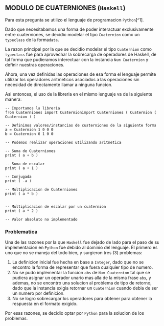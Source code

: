 ## MODULO DE CUATERNIONES (`Haskell`)

Para esta pregunta se utilizo el lenguaje de programacion `Python`[^1].

Dado que necesitabamos una forma de poder interactuar exclusivamente entre cuaterniones, se decidio modelar el tipo `Cuaternion` como un `typeclass` de la forma`data`.

La razon principal por la que se decidio modelar el tipo `Cuaternion` como `typeclass` fue para aprovechar la sobrecarga de operadores de Haskell, de tal forma que pudieramos interectuar con la instancia `Num Cuaternion` y definir nuestras operaciones.

Ahora, una vez definidas las operaciones de esa forma el lenguaje permite utilizar los operadores aritmeticos asociados a las operaciones sin necesidad de directamente llamar a ninguna funcion.

Asi entonces, el uso de la libreria en el mismo lenguaje va de la siguiente manera:
```
-- Importamos la libreria
from Cuaterniones import Cuaternionimport Cuaterniones ( Cuaternion ( Cuaternion ) )

-- Definimos valores/instancias de cuaterniones de la siguiente forma
a = Cuaternion 1 0 0 0
b = Cuaternion 0 1 0 0

-- Podemos realizar operaciones utilizando aritmetica

-- Suma de Cuaterniones
print ( a + b )

-- Suma de escalar
print ( a + 1 )

-- Conjugada
print ( -a )

-- Multiplicacion de Cuaterniones
print ( a * b )


-- Multiplicacion de escalar por un cuaternion
print ( a * 2 )

-- Valor absoluto no implementado
```

### Problematica

Una de las razones por la que `Haskell` fue dejado de lado para el paso de su implementacion en `Python` fue debido al dominio del lenguaje. El primero es uno que no se maneja del todo bien, y surgieron tres (3) problemas:

1. La definicion inicial fue hecha en base a `Integer`, dado que no se encontro la forma de representar que fuera cualquier tipo de numero.
2. No se pudo implementar la funcion `abs` de `Num Cuaternion` tal que se pudiera asignar un operador unario mas alla de la misma frase `abs`, y ademas, no se encontro una solucion al problema de tipo de retorno, dado que la instancia exigia retornar un `Cuaternion` cuando debia de ser un numero por definicion.
3. No se logro sobrecargar los operadores para obtener para obtener la respuesta en el formato exigido.

Por esas razones, se decidio optar por `Python` para la solucion de los problemas.